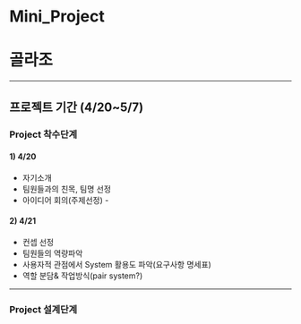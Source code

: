 # Mini_Project

# 골라조
-----------------------------------------
## 프로젝트 기간 (4/20~5/7)

### Project 착수단계
#### 1) 4/20
  + 자기소개
  + 팀원들과의 친목, 팀명 선정
  + 아이디어 회의(주제선정) - 
#### 2) 4/21
  + 컨셉 선정
  + 팀원들의 역량파악 
  + 사용자적 관점에서 System 활용도 파악(요구사항 명세표)
  + 역할 분담& 작업방식(pair system?)
 
--------------------------------------------
### Project 설계단계

